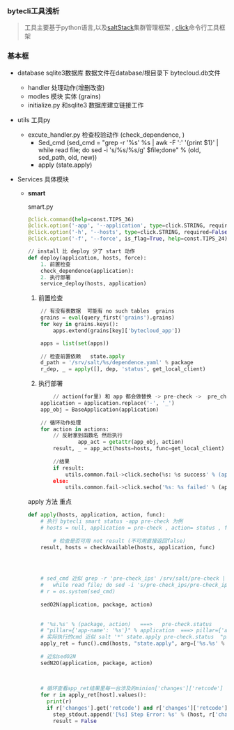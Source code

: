 ### bytecli工具浅析

> 工具主要基于python语言,以及[saltStack](https://docs.saltstack.cn/genindex.html)集群管理框架 , [click](https://click-docs-zh-cn.readthedocs.io/zh/latest/)命令行工具框架 



### 基本框

* database  sqlite3数据库 数据文件在database/根目录下 bytecloud.db文件

  * handler  处理动作(增删改查)
  * modles 模块 实体  (grains)
  * initialize.py 和sqlite3 数据库建立链接工作

* utils 工具py

  * excute_handler.py  检查校验动作  (check_dependence, )
    * Sed_cmd (sed_cmd = "grep -r '%s' %s | awk -F ':' '{print $1}' | while read file; do sed -i 's/%s/%s/g' $file;done" % (old, sed_path, old, new))
    * apply  (state.apply)

* Services  具体模块

  * **smart**

    smart.py

    ```python
    @click.command(help=const.TIPS_36)
    @click.option('-app', '--application', type=click.STRING, required=True, help=const.TIPS_6)
    @click.option('-h', '--hosts', type=click.STRING, required=False, help=const.TIPS_4)
    @click.option('-f', '--force', is_flag=True, help=const.TIPS_24)
    
    // install 比 deploy 少了 start 动作
    def deploy(application, hosts, force):
        1. 前置检查
        check_dependence(application):
        2. 执行部署
        service_deploy(hosts, application)
    ```

    1. 前置检查

    ```python
        // 有没有表数据  可能有 no such tables  grains
        grains = eval(query_first('grains').grains)
        for key in grains.keys():
            apps.extend(grains[key]['bytecloud_app'])
    
        apps = list(set(apps))
    		
        // 检查前置依赖   state.apply
        d_path = '/srv/salt/%s/dependence.yaml' % package
        r_dep, _ = apply([], dep, 'status', get_local_client)
    ```

    2. 执行部署

    ```python
    		// action(for里) 和 app 都会做替换 -> pre-check ->  pre_check
        application = application.replace('-', '_')
        app_obj = BaseApplication(application)
        
        // 循环动作处理
        for action in actions: 
            // 反射拿到函数名 然后执行
    				app_act = getattr(app_obj, action)
            result, _ = app_act(hosts=hosts, func=get_local_client)
            
            //结果
            if result:
                utils.common.fail->click.secho(%s: %s success' % (application, action), fg='green')
            else:
              	utils.common.fail->click.secho('%s: %s failed' % (application, action), fg='red')
    
    ```

    apply 方法 重点

    ```python
    def apply(hosts, application, action, func):
        # 执行 bytecli smart status -app pre-check 为例
        # hosts = null, application = pre-check , action= status , fun = get_local_client
        
    		# 检查是否可用 not result (不可用直接返回false)
        result, hosts = checkAvailable(hosts, application, func)
    
    
    
        
        # sed_cmd 近似 grep -r 'pre-check_ips' /srv/salt/pre-check | awk -F ':' '{print $1}' | 
        # 	while read file; do sed -i 's/pre-check_ips/pre-check_ips/g' $file;done
        # r = os.system(sed_cmd)
        
        sedO2N(application, package, action)
        
        
        # '%s.%s' % (package, action)   ===>   pre-check.status
        # "pillar={'app-name': '%s'}" % application  ===> pillar={'app-name': 'pre-check'}
        # 实际执行的cmd 近似 salt '*' state.apply pre-check.status  "pillar={'app-name': 'pre-check'}" 'queue=True' tgt_type='list'
        apply_ret = func().cmd(hosts, "state.apply", arg=['%s.%s' % (package, action), "pillar={'app-name': '%s'}" % application, 'queue=True'], tgt_type='list')
        
        # 近似sedO2N
        sedN2O(application, package, action)
        
        
    
        # 循环查看app_ret结果里每一台涉及的minion['changes']['retcode'] !=0 为异常状态
        for r in apply_ret[host].values():
          print(r)
          if r['changes'].get('retcode') and r['changes']['retcode'] != 0 and r['changes']['stderr']:
            step_stdout.append('[%s] Step Error: %s' % (host, r['changes']['stderr']))
            result = False
    
    
          
         
    ```

    

    

